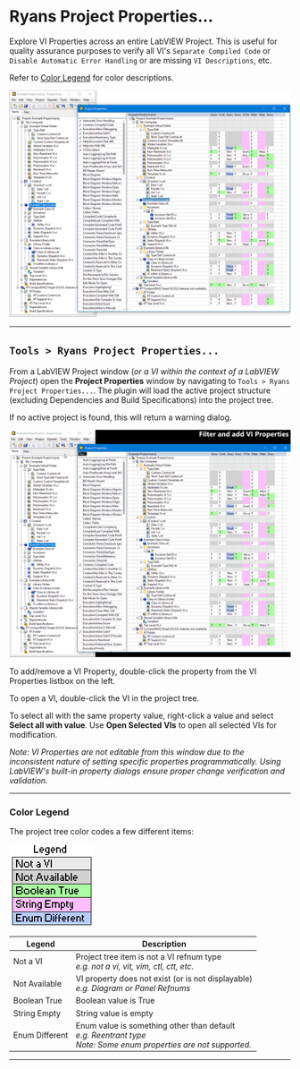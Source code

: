 # Ryans Project Properties...
Explore VI Properties across an entire LabVIEW Project.
This is useful for quality assurance purposes to verify all VI's
`Separate Compiled Code` or `Disable Automatic Error Handling` or
are missing `VI Descriptions`, etc.

Refer to [Color Legend](#color-legend) for color descriptions.

![Project Properties png](imgs/project_properties.png)

---

## `Tools > Ryans Project Properties...`
From a LabVIEW Project window (*or a VI within the context of a
LabVIEW Project*) open the **Project Properties** window by
navigating to `Tools > Ryans Project Properties...`.
The plugin will load the active project structure (excluding
Dependencies and Build Specifications) into the project tree.

If no active project is found, this will return a warning dialog.

![Project Properties gif](imgs/project_properties.gif)

To add/remove a VI Property, double-click the property from the
VI Properties listbox on the left.

To open a VI, double-click the VI in the project tree.

To select all with the same property value, right-click a value and
select **Select all with value**. Use **Open Selected VIs** to open
all selected VIs for modification.

*Note: VI Properties are not editable from this window due to
the inconsistent nature of setting specific properties
programmatically. Using LabVIEW's built-in property dialogs 
ensure proper change verification and validation.*

---

### Color Legend
The project tree color codes a few different items:

![Project Properties Legend](imgs/project_properties_legend.png)

| Legend | Description |
| --- | --- |
| Not a VI | Project tree item is not a VI refnum type<br>*e.g. not a vi, vit, vim, ctl, ctt, etc.* |
| Not Available | VI property does not exist (or is not displayable)<br>*e.g. Diagram or Panel Refnums* |
| Boolean True | Boolean value is True |
| String Empty | String value is empty |
| Enum Different | Enum value is something other than default<br>*e.g. Reentrant type*<br>*Note: Some enum properties are not supported.* |

---
